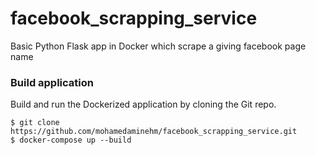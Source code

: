 # facebook_scrapping_service
Basic Python Flask app in Docker which scrape a giving facebook page name

### Build application
Build and run the Dockerized application by cloning the Git repo.
```
$ git clone https://github.com/mohamedaminehm/facebook_scrapping_service.git
$ docker-compose up --build
```